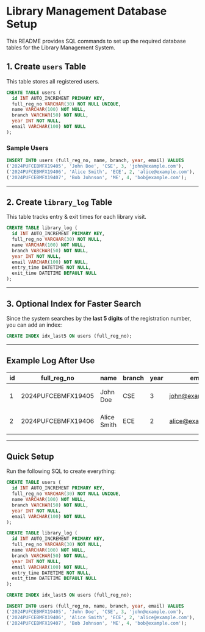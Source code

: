 # Library Management Database Setup

This README provides SQL commands to set up the required database tables for the Library Management System.

## 1. Create `users` Table

This table stores all registered users.

```sql
CREATE TABLE users (
  id INT AUTO_INCREMENT PRIMARY KEY,
  full_reg_no VARCHAR(30) NOT NULL UNIQUE,
  name VARCHAR(100) NOT NULL,
  branch VARCHAR(50) NOT NULL,
  year INT NOT NULL,
  email VARCHAR(100) NOT NULL
);
```

### Sample Users

```sql
INSERT INTO users (full_reg_no, name, branch, year, email) VALUES
('2024PUFCEBMFX19405', 'John Doe', 'CSE', 3, 'john@example.com'),
('2024PUFCEBMFX19406', 'Alice Smith', 'ECE', 2, 'alice@example.com'),
('2024PUFCEBMFX19407', 'Bob Johnson', 'ME', 4, 'bob@example.com');
```

---

## 2. Create `library_log` Table

This table tracks entry & exit times for each library visit.

```sql
CREATE TABLE library_log (
  id INT AUTO_INCREMENT PRIMARY KEY,
  full_reg_no VARCHAR(30) NOT NULL,
  name VARCHAR(100) NOT NULL,
  branch VARCHAR(50) NOT NULL,
  year INT NOT NULL,
  email VARCHAR(100) NOT NULL,
  entry_time DATETIME NOT NULL,
  exit_time DATETIME DEFAULT NULL
);
```

---

## 3. Optional Index for Faster Search

Since the system searches by the **last 5 digits** of the registration number, you can add an index:

```sql
CREATE INDEX idx_last5 ON users (full_reg_no);
```

---

## Example Log After Use

| id | full_reg_no         | name       | branch | year | email             | entry_time          | exit_time           |
|----|---------------------|------------|--------|------|-------------------|---------------------|---------------------|
| 1  | 2024PUFCEBMFX19405 | John Doe   | CSE    | 3    | john@example.com  | 2025-07-22 10:00:00 | 2025-07-22 12:30:00 |
| 2  | 2024PUFCEBMFX19406 | Alice Smith| ECE    | 2    | alice@example.com | 2025-07-22 11:00:00 | NULL (still inside) |

---

## Quick Setup

Run the following SQL to create everything:

```sql
CREATE TABLE users (
  id INT AUTO_INCREMENT PRIMARY KEY,
  full_reg_no VARCHAR(30) NOT NULL UNIQUE,
  name VARCHAR(100) NOT NULL,
  branch VARCHAR(50) NOT NULL,
  year INT NOT NULL,
  email VARCHAR(100) NOT NULL
);

CREATE TABLE library_log (
  id INT AUTO_INCREMENT PRIMARY KEY,
  full_reg_no VARCHAR(30) NOT NULL,
  name VARCHAR(100) NOT NULL,
  branch VARCHAR(50) NOT NULL,
  year INT NOT NULL,
  email VARCHAR(100) NOT NULL,
  entry_time DATETIME NOT NULL,
  exit_time DATETIME DEFAULT NULL
);

CREATE INDEX idx_last5 ON users (full_reg_no);

INSERT INTO users (full_reg_no, name, branch, year, email) VALUES
('2024PUFCEBMFX19405', 'John Doe', 'CSE', 3, 'john@example.com'),
('2024PUFCEBMFX19406', 'Alice Smith', 'ECE', 2, 'alice@example.com'),
('2024PUFCEBMFX19407', 'Bob Johnson', 'ME', 4, 'bob@example.com');
```

